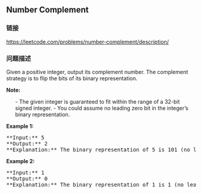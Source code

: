 ## Number Complement  
### 链接  
https://leetcode.com/problems/number-complement/description/  
### 问题描述
Given a positive integer, output its complement number. The complement strategy is to flip the bits of its binary representation.

**Note:**<br>
<ol>
- The given integer is guaranteed to fit within the range of a 32-bit signed integer.
- You could assume no leading zero bit in the integer’s binary representation.
</ol>


**Example 1:**<br />
<pre>
**Input:** 5
**Output:** 2
**Explanation:** The binary representation of 5 is 101 (no leading zero bits), and its complement is 010. So you need to output 2.
</pre>


**Example 2:**<br />
<pre>
**Input:** 1
**Output:** 0
**Explanation:** The binary representation of 1 is 1 (no leading zero bits), and its complement is 0. So you need to output 0.
</pre>

